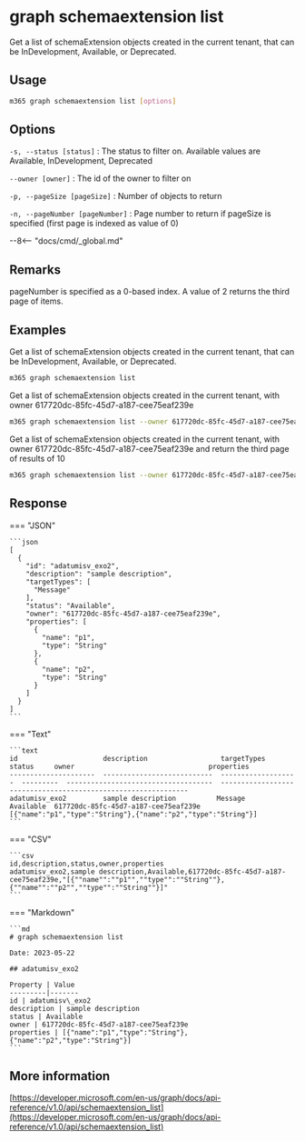 # graph schemaextension list

Get a list of schemaExtension objects created in the current tenant, that can be InDevelopment, Available, or Deprecated.

## Usage

```sh
m365 graph schemaextension list [options]
```

## Options

`-s, --status [status]`
: The status to filter on. Available values are Available, InDevelopment, Deprecated

`--owner [owner]`
: The id of the owner to filter on

`-p, --pageSize [pageSize]`
: Number of objects to return

`-n, --pageNumber [pageNumber]`
: Page number to return if pageSize is specified (first page is indexed as value of 0)

--8<-- "docs/cmd/_global.md"

## Remarks

pageNumber is specified as a 0-based index. A value of 2 returns the third page of items. 

## Examples

Get a list of schemaExtension objects created in the current tenant, that can be InDevelopment, Available, or Deprecated.

```sh
m365 graph schemaextension list 
```

Get a list of schemaExtension objects created in the current tenant, with owner 617720dc-85fc-45d7-a187-cee75eaf239e

```sh
m365 graph schemaextension list --owner 617720dc-85fc-45d7-a187-cee75eaf239e
```

Get a list of schemaExtension objects created in the current tenant, with owner 617720dc-85fc-45d7-a187-cee75eaf239e and return the third page of results of 10

```sh
m365 graph schemaextension list --owner 617720dc-85fc-45d7-a187-cee75eaf239e --pageNumber 2 --pageSize 10
```

## Response

=== "JSON"

    ```json
    [
      {
        "id": "adatumisv_exo2",
        "description": "sample description",
        "targetTypes": [
          "Message"
        ],
        "status": "Available",
        "owner": "617720dc-85fc-45d7-a187-cee75eaf239e",
        "properties": [
          {
            "name": "p1",
            "type": "String"
          },
          {
            "name": "p2",
            "type": "String"
          }
        ]
      }
    ]
    ```

=== "Text"

    ```text
    id                     description                  targetTypes          status     owner                                 properties                                                                                                                  
    ---------------------  ---------------------------  -------------------  ---------  ------------------------------------  --------------------------------------------------------------
    adatumisv_exo2         sample description          Message              Available  617720dc-85fc-45d7-a187-cee75eaf239e  [{"name":"p1","type":"String"},{"name":"p2","type":"String"}]
    ```

=== "CSV"

    ```csv
    id,description,status,owner,properties
    adatumisv_exo2,sample description,Available,617720dc-85fc-45d7-a187-cee75eaf239e,"[{""name"":""p1"",""type"":""String""},{""name"":""p2"",""type"":""String""}]"
    ```

=== "Markdown"

    ```md
    # graph schemaextension list

    Date: 2023-05-22

    ## adatumisv_exo2

    Property | Value
    ---------|-------
    id | adatumisv\_exo2
    description | sample description
    status | Available
    owner | 617720dc-85fc-45d7-a187-cee75eaf239e
    properties | [{"name":"p1","type":"String"},{"name":"p2","type":"String"}]
    ```

## More information

[https://developer.microsoft.com/en-us/graph/docs/api-reference/v1.0/api/schemaextension_list](https://developer.microsoft.com/en-us/graph/docs/api-reference/v1.0/api/schemaextension_list)
